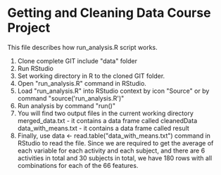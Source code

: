 # Getting and Cleaning Data Course Project
This file describes how run_analysis.R script works.

1. Clone complete GIT include "data" folder
2. Run RStudio
3. Set working directory in R to the cloned GIT folder.
4. Open "run_analysis.R" command in RStudio.
5. Load "run_analysis.R" into RStudio context by icon "Source" or by command "source('run_analysis.R')"
6. Run analysis by command "run()"
7. You will find two output files in the current working directory
	merged_data.txt - it contains a data frame called cleanedData
	data_with_means.txt - it contains a data frame called result
8. Finally, use data <- read.table("data_with_means.txt") command in RStudio to read the file. Since we are required to get the average of each variable for each activity and each subject, and there are 6 activities in total and 30 subjects in total, we have 180 rows with all combinations for each of the 66 features.
